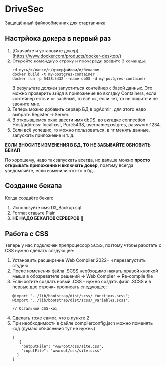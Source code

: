 # DriveSec
Защищённый файлообменник для стартапчика
## Настрйока докера в первый раз
1. [Скачайте и установите докер] (https://www.docker.com/products/docker-desktop/)
2. Откройте командную строку и поочереди введите 3 команды:
   ```shell
   cd путь/к/папке/с/докерфайлом/и/бекапом
   docker build -t my-postgres-container .
   docker run -p 5438:5432 --name dbDS -d my-postgres-container
   ```
   В результате должен запуститься контейнер с базой данных. Это можно проверить зайдя в приложение во вкладку Containers, если контейнер есть и он залёный, то всё ок, если нет, то не пишите и не звоните мне.
3. Теперь можно добавить сервер БД в pgAdmin, для этого надо выбрать Register -> Server.
4. В открывшемся окне ввести имя dbDS, во вкладке connection Host/address: localhost, Port:5438, username:postgres, password:1234.
5. Если всё успешно, то можно пользоваться, в пг менять данные, запускать приложение и т. д.

**ЕСЛИ ВНОСИТЕ ИЗМЕНЕНИЯ В БД, ТО НЕ ЗАБЫВАЙТЕ ОБНОВИТЬ БЕКАП**

По хорошему, надо так запускать всегда, но дальше можно **просто открывать приложение и включать докер**, поэтому всегда уведомляйте, если изменили что-то в бд.

## Создание бекапа
Когда создаёте бекап:
1. Используйте имя DS_Backup.sql
2. Format ставьте Plain
3. **НЕ НАДО БЕКАПОВ СЕРВЕРОВ** 👊

## Работа с CSS
Теперь у нас подключен препроцессор SCSS, поэтому чтобы работать с CSS нужно сделать следующее:
1. Установить расширение Web Compiler 2022+ и перезапустить студию
2. После изменения файла .SCSS необходимо нажать правой кнопкой мыши в обозревателе решений -> Web Compiler -> Re-compile file
3. Если хотите создать новый .CSS - нужно создать файл .SCSS и в первые две строчки прописать следующее:
   ```shell
   @import "../lib/bootstrap/dist/scss/_functions.scss";
   @import "../lib/bootstrap/dist/scss/_variables.scss";

   // Остальной CSS-код
   ```
4. Сделать тоже самое, что в пункте 2
5. При необходимости в файле compilerconfig.json можно поменять код (думаю объяснения тут не нужны)
   ```shell
   [
      {
       "outputFile": "wwwroot/css/site.css",
       "inputFile": "wwwroot/css/site.scss"
     }
   ] 
   ```
